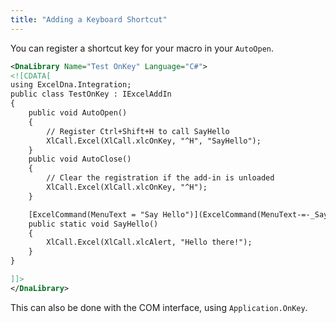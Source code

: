 ```yaml
---
title: "Adding a Keyboard Shortcut"
---
```

You can register a shortcut key for your macro in your `AutoOpen`.

```xml
<DnaLibrary Name="Test OnKey" Language="C#">
<![CDATA[
using ExcelDna.Integration;
public class TestOnKey : IExcelAddIn
{
    public void AutoOpen()
    {
        // Register Ctrl+Shift+H to call SayHello
        XlCall.Excel(XlCall.xlcOnKey, "^H", "SayHello");
    }
    public void AutoClose()
    {
        // Clear the registration if the add-in is unloaded
        XlCall.Excel(XlCall.xlcOnKey, "^H");
    }

    [ExcelCommand(MenuText = "Say Hello")](ExcelCommand(MenuText-=-_Say-Hello_))
    public static void SayHello()
    {
        XlCall.Excel(XlCall.xlcAlert, "Hello there!");
    }
}

]]>
</DnaLibrary>
```

This can also be done with the COM interface, using `Application.OnKey`.
